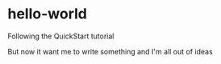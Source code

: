 # hello-world
Following the QuickStart tutorial

But now it want me to write something and I'm all out of ideas
